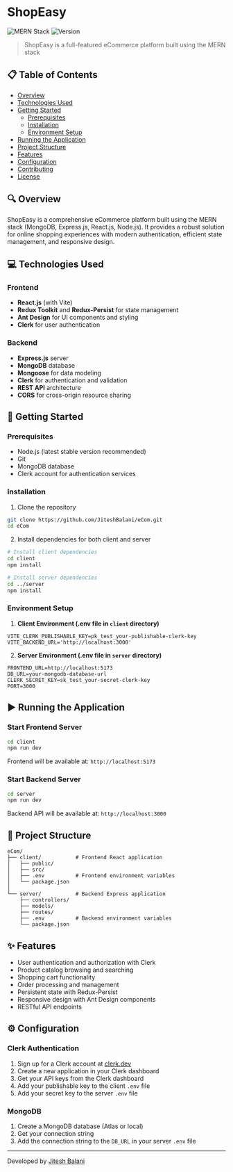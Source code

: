 # ShopEasy

![MERN Stack](https://img.shields.io/badge/Stack-MERN-green)
![Version](https://img.shields.io/badge/version-1.0.0-blue)

> ShopEasy is a full-featured eCommerce platform built using the MERN stack

## 📋 Table of Contents

- [Overview](#overview)
- [Technologies Used](#technologies-used)
- [Getting Started](#getting-started)
  - [Prerequisites](#prerequisites)
  - [Installation](#installation)
  - [Environment Setup](#environment-setup)
- [Running the Application](#running-the-application)
- [Project Structure](#project-structure)
- [Features](#features)
- [Configuration](#configuration)
- [Contributing](#contributing)
- [License](#license)

## 🔍 Overview

ShopEasy is a comprehensive eCommerce platform built using the MERN stack (MongoDB, Express.js, React.js, Node.js). It provides a robust solution for online shopping experiences with modern authentication, efficient state management, and responsive design.

## 💻 Technologies Used

### Frontend
- **React.js** (with Vite)
- **Redux Toolkit** and **Redux-Persist** for state management
- **Ant Design** for UI components and styling
- **Clerk** for user authentication

### Backend
- **Express.js** server
- **MongoDB** database
- **Mongoose** for data modeling
- **Clerk** for authentication and validation
- **REST API** architecture
- **CORS** for cross-origin resource sharing

## 🚀 Getting Started

### Prerequisites

- Node.js (latest stable version recommended)
- Git
- MongoDB database
- Clerk account for authentication services

### Installation

1. Clone the repository
```bash
git clone https://github.com/JiteshBalani/eCom.git
cd eCom
```

2. Install dependencies for both client and server
```bash
# Install client dependencies
cd client
npm install

# Install server dependencies
cd ../server
npm install
```

### Environment Setup

1. **Client Environment (.env file in `client` directory)**
```
VITE_CLERK_PUBLISHABLE_KEY=pk_test_your-publishable-clerk-key
VITE_BACKEND_URL='http://localhost:3000'
```

2. **Server Environment (.env file in `server` directory)**
```
FRONTEND_URL=http://localhost:5173
DB_URL=your-mongodb-database-url
CLERK_SECRET_KEY=sk_test_your-secret-clerk-key
PORT=3000
```

## ▶️ Running the Application

### Start Frontend Server
```bash
cd client
npm run dev
```
Frontend will be available at: `http://localhost:5173`

### Start Backend Server
```bash
cd server
npm run dev
```
Backend API will be available at: `http://localhost:3000`

## 📁 Project Structure

```
eCom/
├── client/           # Frontend React application
│   ├── public/
│   ├── src/
│   ├── .env          # Frontend environment variables
│   └── package.json
│
└── server/           # Backend Express application 
    ├── controllers/
    ├── models/
    ├── routes/
    ├── .env          # Backend environment variables
    └── package.json
```

## ✨ Features

- User authentication and authorization with Clerk
- Product catalog browsing and searching
- Shopping cart functionality
- Order processing and management
- Persistent state with Redux-Persist
- Responsive design with Ant Design components
- RESTful API endpoints

## ⚙️ Configuration

### Clerk Authentication

1. Sign up for a Clerk account at [clerk.dev](https://clerk.dev)
2. Create a new application in your Clerk dashboard
3. Get your API keys from the Clerk dashboard
4. Add your publishable key to the client `.env` file
5. Add your secret key to the server `.env` file

### MongoDB

1. Create a MongoDB database (Atlas or local)
2. Get your connection string
3. Add the connection string to the `DB_URL` in your server `.env` file

---

Developed by [Jitesh Balani](https://github.com/JiteshBalani)
